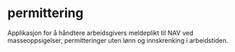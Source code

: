 # permittering
Applikasjon for å håndtere arbeidsgivers meldeplikt til NAV ved masseoppsigelser, permitteringer uten lønn og
innskrenking i arbeidstiden.
